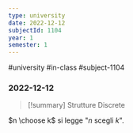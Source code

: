 ```yaml
---
type: university
date: 2022-12-12
subjectId: 1104
year: 1
semester: 1
---
```

#university #in-class #subject-1104
### 2022-12-12
> [!summary] Strutture Discrete

$n \choose k$ si legge "$n$ scegli $k$".
